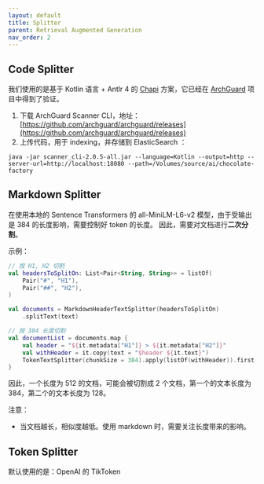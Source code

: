 ```yaml
---
layout: default
title: Splitter
parent: Retrieval Augmented Generation
nav_order: 2
---
```


## Code Splitter

我们使用的是基于 Kotlin 语言 + Antlr 4 的 [Chapi](https://github.com/modernizing/chapi)
方案，它已经在 [ArchGuard](https://github.com/archguard/archguard)
项目中得到了验证。

1. 下载 ArchGuard Scanner CLI，地址：[https://github.com/archguard/archguard/releases](https://github.com/archguard/archguard/releases)
2. 上传代码，用于 indexing，并存储到 ElasticSearch ：

```
java -jar scanner_cli-2.0.5-all.jar --language=Kotlin --output=http --server-url=http://localhost:18080 --path=/Volumes/source/ai/chocolate-factory
```

## Markdown Splitter

在使用本地的 Sentence Transformers 的 all-MiniLM-L6-v2 模型，由于受输出是 384 的长度影响，需要控制好 token 的长度。
因此，需要对文档进行**二次分割**。

示例：

```kotlin
// 按 H1, H2 切割
val headersToSplitOn: List<Pair<String, String>> = listOf(
    Pair("#", "H1"),
    Pair("##", "H2"),
)

val documents = MarkdownHeaderTextSplitter(headersToSplitOn)
    .splitText(text)

// 按 384 长度切割
val documentList = documents.map {
    val header = "${it.metadata["H1"]} > ${it.metadata["H2"]}"
    val withHeader = it.copy(text = "$header ${it.text}")
    TokenTextSplitter(chunkSize = 384).apply(listOf(withHeader)).first()
}
```

因此，一个长度为 512 的文档，可能会被切割成 2 个文档，第一个的文本长度为 384，第二个的文本长度为 128。

注意：

- 当文档越长，相似度越低。使用 markdown 时，需要关注长度带来的影响。

## Token Splitter

默认使用的是：OpenAI 的 TikToken
